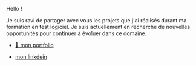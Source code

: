 Hello !

Je suis ravi de partager avec vous les projets que j'ai réalisés durant ma formation en test logiciel. Je suis actuellement en recherche de nouvelles opportunités pour continuer à évoluer dans ce domaine.

+ [ 💼 mon portfolio  ]( https://esmailhaidari24.github.io/portfolio/)

+ [  mon linkdein ](https://github.com/esmailhaidari24/esmailhaidari24/blob/main/linkedin-brands-solid.svg)




